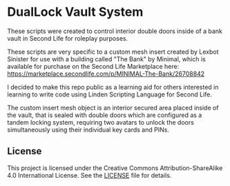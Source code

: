 # DualLock Vault System
These scripts were created to control interior double doors inside of a bank vault in Second Life for roleplay purposes. 

These scripts are very specific to a custom mesh insert created by Lexbot Sinister for use with a building called "The Bank" by Minimal, which is available for purchase on the Second Life Marketplace here: https://marketplace.secondlife.com/p/MINIMAL-The-Bank/26708842

I decided to make this repo public as a learning aid for others interested in learning to write code using Linden Scripting Language for Second Life.

The custom insert mesh object is an interior secured area placed inside of the vault, that is sealed with double doors which are configured as a tandem locking system, requiring two avatars to unlock the doors simultaneously using their individual key cards and PINs.

## License

This project is licensed under the Creative Commons Attribution-ShareAlike 4.0 International License. See the [LICENSE](LICENSE) file for details.

